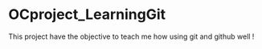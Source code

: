 # OCproject_LearningGit
This project have the objective to teach me how using git and github well !
